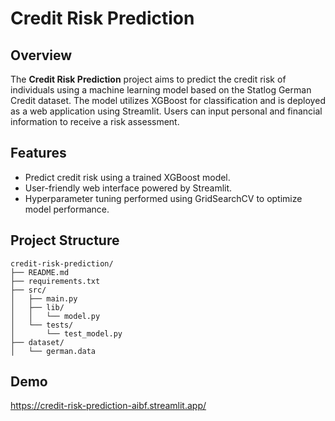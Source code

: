 # Credit Risk Prediction

## Overview
The **Credit Risk Prediction** project aims to predict the credit risk of individuals using a machine learning model based on the Statlog German Credit dataset. The model utilizes XGBoost for classification and is deployed as a web application using Streamlit. Users can input personal and financial information to receive a risk assessment.

## Features
- Predict credit risk using a trained XGBoost model.
- User-friendly web interface powered by Streamlit.
- Hyperparameter tuning performed using GridSearchCV to optimize model performance.

## Project Structure

```plaintext
credit-risk-prediction/
├── README.md                  
├── requirements.txt          
├── src/
│   ├── main.py            
│   ├── lib/
│   │   └── model.py          
│   └── tests/
│       └── test_model.py     
├── dataset/
│   └── german.data
```
## Demo
https://credit-risk-prediction-aibf.streamlit.app/
